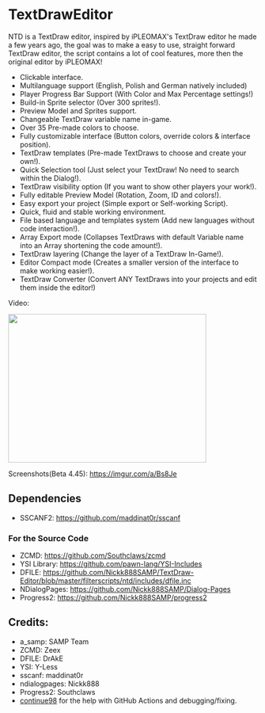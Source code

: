 # TextDrawEditor
NTD is a TextDraw editor, inspired by iPLEOMAX's TextDraw editor he made a few years ago, the goal was to make a easy to use, straight forward TextDraw editor, the script contains a lot of cool features, more then the original editor by iPLEOMAX!

- Clickable interface.
- Multilanguage support (English, Polish and German natively included)
- Player Progress Bar Support (With Color and Max Percentage settings!)
- Build-in Sprite selector (Over 300 sprites!).
- Preview Model and Sprites support.
- Changeable TextDraw variable name in-game.
- Over 35 Pre-made colors to choose.
- Fully customizable interface (Button colors, override colors & interface position).
- TextDraw templates (Pre-made TextDraws to choose and create your own!).
- Quick Selection tool (Just select your TextDraw! No need to search within the Dialog!).
- TextDraw visibility option (If you want to show other players your work!).
- Fully editable Preview Model (Rotation, Zoom, ID and colors!).
- Easy export your project (Simple export or Self-working Script).
- Quick, fluid and stable working environment.
- File based language and templates system (Add new languages without code interaction!).
- Array Export mode (Collapses TextDraws with default Variable name into an Array shortening the code amount!).
- TextDraw layering (Change the layer of a TextDraw In-Game!).
- Editor Compact mode (Creates a smaller version of the interface to make working easier!).
- TextDraw Converter (Convert ANY TextDraws into your projects and edit them inside the editor!)

Video:

<a href="http://www.youtube.com/watch?feature=player_embedded&v=WMVVbm_XBhw
" target="_blank"><img src="http://img.youtube.com/vi/WMVVbm_XBhw/0.jpg" width="400" height="300" border="0" /></a>

Screenshots(Beta 4.45): https://imgur.com/a/Bs8Je

## Dependencies
* SSCANF2: https://github.com/maddinat0r/sscanf
### For the Source Code
* ZCMD: https://github.com/Southclaws/zcmd
* YSI Library: https://github.com/pawn-lang/YSI-Includes
* DFILE: https://github.com/Nickk888SAMP/TextDraw-Editor/blob/master/filterscripts/ntd/includes/dfile.inc
* NDialogPages: https://github.com/Nickk888SAMP/Dialog-Pages
* Progress2: https://github.com/Nickk888SAMP/progress2

## Credits:
- a_samp: SAMP Team
- ZCMD: Zeex
- DFILE: DrAkE
- YSI: Y-Less
- sscanf: maddinat0r
- ndialogpages: Nickk888
- Progress2: Southclaws
- [continue98](https://github.com/continue98) for the help with GitHub Actions and debugging/fixing.
